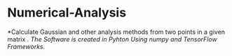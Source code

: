 # Numerical-Analysis

*Calculate Gaussian and other analysis methods from two points in a given matrix .
*The Software is created in Pyhton Using numpy and TensorFlow Frameworks.*
